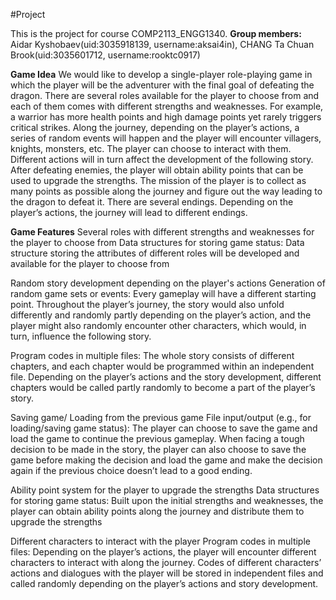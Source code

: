 #Project

This is the project for course COMP2113_ENGG1340.
**Group members:** Aidar Kyshobaev(uid:3035918139, username:aksai4in), CHANG Ta Chuan Brook(uid:3035601712, username:rooktc0917) 

**Game Idea**
We would like to develop a single-player role-playing game in which the player will be the adventurer with the final goal of defeating the dragon. There are several roles available for the player to choose from and each of them comes with different strengths and weaknesses. For example, a warrior has more health points and high damage points yet rarely triggers critical strikes. Along the journey, depending on the player’s actions, a series of random events will happen and the player will encounter villagers, knights, monsters, etc. The player can choose to interact with them. Different actions will in turn affect the development of the following story. After defeating enemies, the player will obtain ability points that can be used to upgrade the strengths. The mission of the player is to collect as many points as possible along the journey and figure out the way leading to the dragon to defeat it. There are several endings. Depending on the player’s actions, the journey will lead to different endings.

**Game Features**
Several roles with different strengths and weaknesses for the player to choose from
  Data structures for storing game status:
  Data structure storing the attributes of different roles will be developed and available for the player to choose from

Random story development depending on the player's actions
  Generation of random game sets or events:
  Every gameplay will have a different starting point. Throughout the player’s journey, the story would also unfold differently and randomly partly depending on the     player’s action, and the player might also randomly encounter other characters, which would, in turn, influence the following story.

Program codes in multiple files:
The whole story consists of different chapters, and each chapter would be programmed within an independent file. Depending on the player’s actions and the story development, different chapters would be called partly randomly to become a part of the player’s story.

Saving game/ Loading from the previous game
  File input/output (e.g., for loading/saving game status):
  The player can choose to save the game and load the game to continue the previous gameplay. When facing a tough decision to be made in the story, the player can also   choose to save the game before making the decision and load the game and make the decision again if the previous choice doesn’t lead to a good ending.

Ability point system for the player to upgrade the strengths
  Data structures for storing game status:
  Built upon the initial strengths and weaknesses, the player can obtain ability points along the journey and distribute them to upgrade the strengths

Different characters to interact with the player
  Program codes in multiple files:
  Depending on the player’s actions, the player will encounter different characters to interact with along the journey. Codes of different characters’ actions and       dialogues with the player will be stored in independent files and called randomly depending on the player’s actions and story development.


